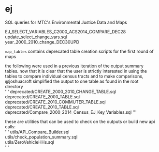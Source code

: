 # ej
SQL queries for MTC's Environmental Justice Data and Maps

EJ_SELECT_VARIABLES_C2000_ACS2014_COMPARE_DEC28   
update_select_change_vars.sql  
year_2000_2010_change_DEC30UPD  

`map_tables` contains deprecated table creation scripts for the first round of maps  

the following were used in a previous iteration of the output summary tables. now that it is clear that the user is strictly interested in using the tables to compare individual census tracts and to make comparisons, @joshuacroft simplified the output to one table as found in the root directory   
'''
deprecated/CREATE_2000_2010_CHANGE_TABLE.sql  
deprecated/CREATE_2000_TABLE.sql  
deprecated/CREATE_2010_COMMUTER_TABLE.sql  
deprecated/CREATE_2010_TABLE.sql  
deprecated/Compare_2000_2014_Census_EJ_Key_Variables.sql
'''

these are utilities that can be used to check on the outputs or build new api calls:  
'''
utils/API_Compare_Builder.sql  
utils/check_population_summary.sql  
utils/ZeroVehicleHHs.sql  
'''